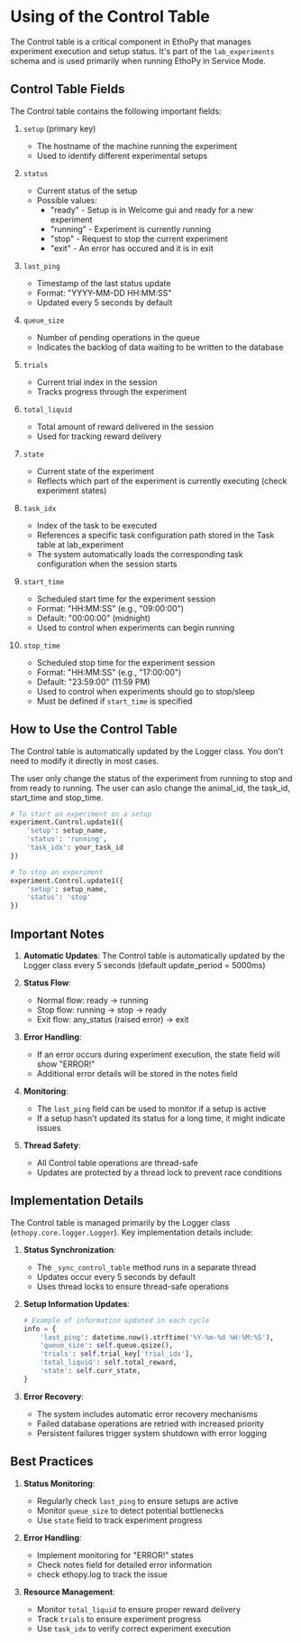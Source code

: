 # Using of the Control Table

The Control table is a critical component in EthoPy that manages experiment execution and setup status. It's part of the `lab_experiments` schema and is used primarily when running EthoPy in Service Mode.

## Control Table Fields

The Control table contains the following important fields:

1. `setup` (primary key)
      - The hostname of the machine running the experiment
      - Used to identify different experimental setups

2. `status`
      - Current status of the setup
      - Possible values:
         - "ready" - Setup is in Welcome gui and ready for a new experiment
         - "running" - Experiment is currently running
         - "stop" - Request to stop the current experiment
         - "exit" - An error has occured and it is in exit

3. `last_ping`
      - Timestamp of the last status update
      - Format: "YYYY-MM-DD HH:MM:SS"
      - Updated every 5 seconds by default

4. `queue_size`
      - Number of pending operations in the queue
      - Indicates the backlog of data waiting to be written to the database

5. `trials`
      - Current trial index in the session
      - Tracks progress through the experiment

6. `total_liquid`
      - Total amount of reward delivered in the session
      - Used for tracking reward delivery

7. `state`
      - Current state of the experiment
      - Reflects which part of the experiment is currently executing (check experiment states)

8. `task_idx`
      - Index of the task to be executed
      - References a specific task configuration path stored in the Task table at lab_experiment
      - The system automatically loads the corresponding task configuration when the session starts

9. `start_time`
      - Scheduled start time for the experiment session
      - Format: "HH:MM:SS" (e.g., "09:00:00")
      - Default: "00:00:00" (midnight)
      - Used to control when experiments can begin running

10. `stop_time`
      - Scheduled stop time for the experiment session
      - Format: "HH:MM:SS" (e.g., "17:00:00") 
      - Default: "23:59:00" (11:59 PM)
      - Used to control when experiments should go to stop/sleep
      - Must be defined if `start_time` is specified

## How to Use the Control Table
The Control table is automatically updated by the Logger class. You don't need to modify it directly in most cases.

The user only change the status of the experiment from running to stop and from ready to running. The user can aslo change the animal_id, the task_id, start_time and stop_time.

```python
# To start an experiment on a setup
experiment.Control.update1({
    'setup': setup_name,
    'status': 'running',
    'task_idx': your_task_id
})

# To stop an experiment
experiment.Control.update1({
    'setup': setup_name,
    'status': 'stop'
})
```

## Important Notes

1. **Automatic Updates**: The Control table is automatically updated by the Logger class every 5 seconds (default update_period = 5000ms)

2. **Status Flow**:
      - Normal flow: ready -> running
      - Stop flow: running -> stop -> ready
      - Exit flow: any_status (raised error) -> exit

3. **Error Handling**:
      - If an error occurs during experiment execution, the state field will show "ERROR!"
      - Additional error details will be stored in the notes field

4. **Monitoring**:
      - The `last_ping` field can be used to monitor if a setup is active
      - If a setup hasn't updated its status for a long time, it might indicate issues

5. **Thread Safety**:
      - All Control table operations are thread-safe
      - Updates are protected by a thread lock to prevent race conditions


## Implementation Details

The Control table is managed primarily by the Logger class (`ethopy.core.logger.Logger`). Key implementation details include:

1. **Status Synchronization**:
      - The `_sync_control_table` method runs in a separate thread
      - Updates occur every 5 seconds by default
      - Uses thread locks to ensure thread-safe operations

2. **Setup Information Updates**:
   ```python
   # Example of information updated in each cycle
   info = {
       'last_ping': datetime.now().strftime('%Y-%m-%d %H:%M:%S'),
       'queue_size': self.queue.qsize(),
       'trials': self.trial_key['trial_idx'],
       'total_liquid': self.total_reward,
       'state': self.curr_state,
   }
   ```

3. **Error Recovery**:
      - The system includes automatic error recovery mechanisms
      - Failed database operations are retried with increased priority
      - Persistent failures trigger system shutdown with error logging

## Best Practices

1. **Status Monitoring**:
      - Regularly check `last_ping` to ensure setups are active
      - Monitor `queue_size` to detect potential bottlenecks
      - Use `state` field to track experiment progress

2. **Error Handling**:
      - Implement monitoring for "ERROR!" states
      - Check notes field for detailed error information
      - check ethopy.log to track the issue

3. **Resource Management**:
      - Monitor `total_liquid` to ensure proper reward delivery
      - Track `trials` to ensure experiment progress
      - Use `task_idx` to verify correct experiment execution